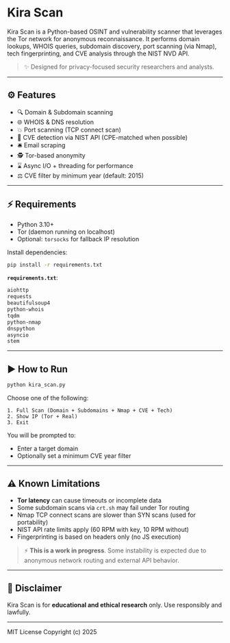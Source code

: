 # Kira Scan

Kira Scan is a Python-based OSINT and vulnerability scanner that leverages the Tor network for anonymous reconnaissance. It performs domain lookups, WHOIS queries, subdomain discovery, port scanning (via Nmap), tech fingerprinting, and CVE analysis through the NIST NVD API.

> ✨ Designed for privacy-focused security researchers and analysts.

---

## ⚙️ Features

- 🔍 Domain & Subdomain scanning
- 🌐 WHOIS & DNS resolution
- 💥 Port scanning (TCP connect scan)
- 📅 CVE detection via NIST API (CPE-matched when possible)
- 🛎️ Email scraping
- 🕵️ Tor-based anonymity
- ⌛ Async I/O + threading for performance
- ⚖️ CVE filter by minimum year (default: 2015)

---

## ⚡ Requirements

- Python 3.10+
- Tor (daemon running on localhost)
- Optional: `torsocks` for fallback IP resolution

Install dependencies:

```bash
pip install -r requirements.txt
```

**`requirements.txt`**:
```txt
aiohttp
requests
beautifulsoup4
python-whois
tqdm
python-nmap
dnspython
asyncio
stem
```

---

## ▶️ How to Run

```bash
python kira_scan.py
```

Choose one of the following:
```
1. Full Scan (Domain + Subdomains + Nmap + CVE + Tech)
2. Show IP (Tor + Real)
3. Exit
```

You will be prompted to:
- Enter a target domain
- Optionally set a minimum CVE year filter

---

## ⚠️ Known Limitations

- **Tor latency** can cause timeouts or incomplete data
- Some subdomain scans via `crt.sh` may fail under Tor routing
- Nmap TCP connect scans are slower than SYN scans (used for portability)
- NIST API rate limits apply (60 RPM with key, 10 RPM without)
- Fingerprinting is based on headers only (no JS execution)

> ⚡ **This is a work in progress**. Some instability is expected due to anonymous network routing and external API behavior.

---

## 🚫 Disclaimer

Kira Scan is for **educational and ethical research** only. Use responsibly and lawfully.

---

MIT License
Copyright (c) 2025
